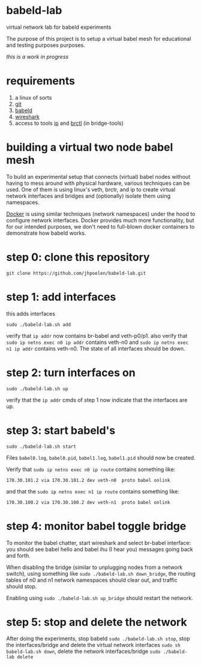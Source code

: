 # babeld-lab
virtual network lab for babeld experiments

The purpose of this project is to setup a virtual babel mesh for educational and testing purposes purposes. 

*this is a work in progress*

# requirements
1. a linux of sorts
1. [git](https://git-scm.com)
1. [babeld](https://github.com/jech/babeld)
1. [wireshark](https://wireshark.org)
1. access to tools [ip](http://man7.org/linux/man-pages/man8/ip.8.html) and [brctl](https://linux.die.net/man/8/brctl) (in bridge-tools) 

# building a virtual two node babel mesh
To build an experimental setup that connects (virtual) babel nodes without having to mess around with physical hardware, various techniques can be used. One of them is using linux's veth, brctr, and ip to create virtual network interfaces and bridges and (optionally) isolate them using namespaces. 

[Docker](https://docker.com) is using similar techniques (network namespaces) under the hood to configure network interfaces. Docker provides much more functionality, but for our intended purposes, we don't need to full-blown docker containers to demonstrate how babeld works.

# step 0: clone this repository

```git clone https://github.com/jhpoelen/babeld-lab.git```

# step 1: add interfaces
this adds interfaces

```
sudo ./babeld-lab.sh add
```
verify that ```ip addr``` now contains br-babel and veth-p0/p1.
also verify that ```sudo ip netns exec n0 ip addr``` contains veth-n0 and ```sudo ip netns exec n1 ip addr``` contains veth-n0. The state of all interfaces should be down.

# step 2: turn interfaces on
```
sudo ./babeld-lab.sh up
```
verify that the ```ip addr``` cmds of step 1 now indicate that the interfaces are up.

# step 3: start babeld's
```
sudo ./babeld-lab.sh start
```
Files ```babel0.log```, ```babel0.pid```, ```babel1.log```, ```babel1.pid``` should now be created. 

Verify that ```sudo ip netns exec n0 ip route``` contains something like:
```
170.30.101.2 via 170.30.101.2 dev veth-n0  proto babel onlink
``` 
and that the ```sudo ip netns exec n1 ip route``` contains something like:
```
170.30.100.2 via 170.30.100.2 dev veth-n1  proto babel onlink 
```

# step 4: monitor babel toggle bridge
To monitor the babel chatter, start wireshark and select br-babel interface: you should see babel hello and babel ihu (I hear you) messages going back and forth.

When disabling the bridge (similar to unplugging nodes from a network switch), using something like ```sudo ./babeld-lab.sh down_bridge```, the routing tables of n0 and n1 network namespaces should clear out, and traffic should stop.

Enabling using ```sudo ./babeld-lab.sh up_bridge``` should restart the network.

# step 5: stop and delete the network 
After doing the experiments, stop babeld ```sudo ./babeld-lab.sh stop```, stop the interfaces/bridge and delete the virtual network interfaces ```sudo sh babeld-lab.sh down```, delete the network interfaces/bridge ```sudo ./babeld-lab delete```


